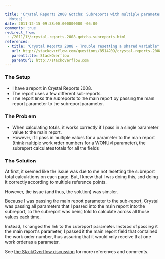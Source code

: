 ```yaml
---
 
title: 'Crystal Reports 2008 Gotcha: Subreports with multiple parameter values [Field
  Notes]'
date: 2011-12-15 09:38:00.000000000 -05:00
comments: true
redirect_from: 
 - /2011/12/crystal-reports-2008-gotcha-subreports.html
references:
 - title: "Crystal Reports 2008 - Trouble resetting a shared variable"
   url: http://stackoverflow.com/questions/8514709/crystal-reports-2008-trouble-resetting-a-shared-variable
   parenttitle: StackOverflow
   parenturl: http://stackoverflow.com
---
```

### The Setup
* I have a report in Crystal Reports 2008.
* The report uses a few different sub-reports.
* The report links the subreports to the main report by passing the main report parameter to the subreport parameter.

### The Problem
* When calculating totals, it works correctly if I pass in a single parameter value to the main report.
* However, if I pass in multiple values for a parameter to the main report (think multiple work order numbers for a WONUM parameter), the subreport calculates totals for all the fields

### The Solution
At first, it seemed like the issue was due to me not resetting the subreport total calculations on each page. But, I knew that I was doing this, and doing it correctly according to multiple reference points.

However, the issue (and thus, the solution) was simpler.

Because I was passing the main report parameter to the sub-report, Crystal was passing all parameters that I passed into the main report into the subreport, so the subreport was being told to calculate across all those values each time.

Instead, I changed the link to the subreport parameter. Instead of passing it the main report's parameter, I passed it the main report field that contained the work order number, thus assuring that it would only receive that one work order as a parameter.

See [the StackOverflow discussion][SO Link] for more references and comments.


[SO Link]: http://stackoverflow.com/questions/8514709/crystal-reports-2008-trouble-resetting-a-shared-variable